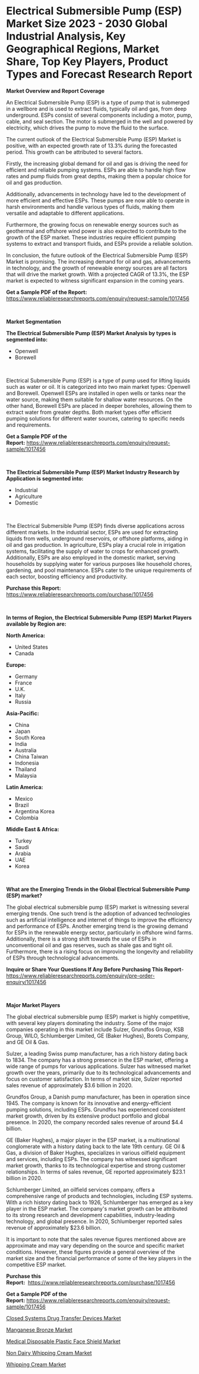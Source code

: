 <p><h1>Electrical Submersible Pump (ESP) Market Size 2023 - 2030 Global Industrial Analysis, Key Geographical Regions, Market Share, Top Key Players, Product Types and Forecast Research Report</h1></p><p><strong>Market Overview and Report Coverage</strong></p>
<p><p>An Electrical Submersible Pump (ESP) is a type of pump that is submerged in a wellbore and is used to extract fluids, typically oil and gas, from deep underground. ESPs consist of several components including a motor, pump, cable, and seal section. The motor is submerged in the well and powered by electricity, which drives the pump to move the fluid to the surface.</p><p>The current outlook of the Electrical Submersible Pump (ESP) Market is positive, with an expected growth rate of 13.3% during the forecasted period. This growth can be attributed to several factors. </p><p>Firstly, the increasing global demand for oil and gas is driving the need for efficient and reliable pumping systems. ESPs are able to handle high flow rates and pump fluids from great depths, making them a popular choice for oil and gas production.</p><p>Additionally, advancements in technology have led to the development of more efficient and effective ESPs. These pumps are now able to operate in harsh environments and handle various types of fluids, making them versatile and adaptable to different applications.</p><p>Furthermore, the growing focus on renewable energy sources such as geothermal and offshore wind power is also expected to contribute to the growth of the ESP market. These industries require efficient pumping systems to extract and transport fluids, and ESPs provide a reliable solution.</p><p>In conclusion, the future outlook of the Electrical Submersible Pump (ESP) Market is promising. The increasing demand for oil and gas, advancements in technology, and the growth of renewable energy sources are all factors that will drive the market growth. With a projected CAGR of 13.3%, the ESP market is expected to witness significant expansion in the coming years.</p></p>
<p><strong>Get a Sample PDF of the Report:</strong> <a href="https://www.reliableresearchreports.com/enquiry/request-sample/1017456">https://www.reliableresearchreports.com/enquiry/request-sample/1017456</a></p>
<p>&nbsp;</p>
<p><strong>Market Segmentation</strong></p>
<p><strong>The Electrical Submersible Pump (ESP) Market Analysis by types is segmented into:</strong></p>
<p><ul><li>Openwell</li><li>Borewell</li></ul></p>
<p>&nbsp;</p>
<p><p>Electrical Submersible Pump (ESP) is a type of pump used for lifting liquids such as water or oil. It is categorized into two main market types: Openwell and Borewell. Openwell ESPs are installed in open wells or tanks near the water source, making them suitable for shallow water resources. On the other hand, Borewell ESPs are placed in deeper boreholes, allowing them to extract water from greater depths. Both market types offer efficient pumping solutions for different water sources, catering to specific needs and requirements.</p></p>
<p><strong>Get a Sample PDF of the Report:</strong>&nbsp;<a href="https://www.reliableresearchreports.com/enquiry/request-sample/1017456">https://www.reliableresearchreports.com/enquiry/request-sample/1017456</a></p>
<p>&nbsp;</p>
<p><strong>The Electrical Submersible Pump (ESP) Market Industry Research by Application is segmented into:</strong></p>
<p><ul><li>Industrial</li><li>Agriculture</li><li>Domestic</li></ul></p>
<p>&nbsp;</p>
<p><p>The Electrical Submersible Pump (ESP) finds diverse applications across different markets. In the industrial sector, ESPs are used for extracting liquids from wells, underground reservoirs, or offshore platforms, aiding in oil and gas production. In agriculture, ESPs play a crucial role in irrigation systems, facilitating the supply of water to crops for enhanced growth. Additionally, ESPs are also employed in the domestic market, serving households by supplying water for various purposes like household chores, gardening, and pool maintenance. ESPs cater to the unique requirements of each sector, boosting efficiency and productivity.</p></p>
<p><strong>Purchase this Report:</strong>&nbsp; <a href="https://www.reliableresearchreports.com/purchase/1017456">https://www.reliableresearchreports.com/purchase/1017456</a></p>
<p>&nbsp;</p>
<p><strong>In terms of Region, the Electrical Submersible Pump (ESP) Market Players available by Region are:</strong></p>
<p>
    <p> <strong> North America: </strong>
        <ul>
            <li>United States</li>
            <li>Canada</li>
        </ul>
        </p> 
    <p> <strong> Europe: </strong>
        <ul>
            <li>Germany</li>
            <li>France</li>
            <li>U.K.</li>
            <li>Italy</li>
            <li>Russia</li>
        </ul>
        </p> 
    <p> <strong> Asia-Pacific: </strong>
        <ul>
            <li>China</li>
            <li>Japan</li>
            <li>South Korea</li>
            <li>India</li>
            <li>Australia</li>
            <li>China Taiwan</li>
            <li>Indonesia</li>
            <li>Thailand</li>
            <li>Malaysia</li>
        </ul>
        </p> 
    <p> <strong> Latin America: </strong>
        <ul>
            <li>Mexico</li>
            <li>Brazil</li>
            <li>Argentina Korea</li>
            <li>Colombia</li>
        </ul>
        </p> 
    <p> <strong> Middle East & Africa: </strong>
        <ul>
            <li>Turkey</li>
            <li>Saudi</li>
            <li>Arabia</li>
            <li>UAE</li>
            <li>Korea</li>
        </ul>
    </p>
    </p>
<p>&nbsp;</p>
<p><strong>What are the Emerging Trends in the Global Electrical Submersible Pump (ESP) market?</strong></p>
<p><p>The global electrical submersible pump (ESP) market is witnessing several emerging trends. One such trend is the adoption of advanced technologies such as artificial intelligence and internet of things to improve the efficiency and performance of ESPs. Another emerging trend is the growing demand for ESPs in the renewable energy sector, particularly in offshore wind farms. Additionally, there is a strong shift towards the use of ESPs in unconventional oil and gas reserves, such as shale gas and tight oil. Furthermore, there is a rising focus on improving the longevity and reliability of ESPs through technological advancements.</p></p>
<p><strong>Inquire or Share Your Questions If Any Before Purchasing This Report</strong>- <a href="https://www.reliableresearchreports.com/enquiry/pre-order-enquiry/1017456">https://www.reliableresearchreports.com/enquiry/pre-order-enquiry/1017456</a></p>
<p>&nbsp;</p>
<p><strong>Major Market Players</strong></p>
<p><p>The global electrical submersible pump (ESP) market is highly competitive, with several key players dominating the industry. Some of the major companies operating in this market include Sulzer, Grundfos Group, KSB Group, WILO, Schlumberger Limited, GE (Baker Hughes), Borets Company, and GE Oil & Gas. </p><p>Sulzer, a leading Swiss pump manufacturer, has a rich history dating back to 1834. The company has a strong presence in the ESP market, offering a wide range of pumps for various applications. Sulzer has witnessed market growth over the years, primarily due to its technological advancements and focus on customer satisfaction. In terms of market size, Sulzer reported sales revenue of approximately $3.6 billion in 2020.</p><p>Grundfos Group, a Danish pump manufacturer, has been in operation since 1945. The company is known for its innovative and energy-efficient pumping solutions, including ESPs. Grundfos has experienced consistent market growth, driven by its extensive product portfolio and global presence. In 2020, the company recorded sales revenue of around $4.4 billion.</p><p>GE (Baker Hughes), a major player in the ESP market, is a multinational conglomerate with a history dating back to the late 19th century. GE Oil & Gas, a division of Baker Hughes, specializes in various oilfield equipment and services, including ESPs. The company has witnessed significant market growth, thanks to its technological expertise and strong customer relationships. In terms of sales revenue, GE reported approximately $23.1 billion in 2020.</p><p>Schlumberger Limited, an oilfield services company, offers a comprehensive range of products and technologies, including ESP systems. With a rich history dating back to 1926, Schlumberger has emerged as a key player in the ESP market. The company's market growth can be attributed to its strong research and development capabilities, industry-leading technology, and global presence. In 2020, Schlumberger reported sales revenue of approximately $23.6 billion.</p><p>It is important to note that the sales revenue figures mentioned above are approximate and may vary depending on the source and specific market conditions. However, these figures provide a general overview of the market size and the financial performance of some of the key players in the competitive ESP market.</p></p>
<p><strong>Purchase this Report:</strong>&nbsp;&nbsp;<a href="https://www.reliableresearchreports.com/purchase/1017456">https://www.reliableresearchreports.com/purchase/1017456</a></p>
<p></p>
<p><strong>Get a Sample PDF of the Report:</strong>&nbsp;<a href="https://www.reliableresearchreports.com/enquiry/request-sample/1017456">https://www.reliableresearchreports.com/enquiry/request-sample/1017456</a></p>
<p><p><a href="https://www.reportprime.com/closed-systems-drug-transfer-devices-r9510">Closed Systems Drug Transfer Devices Market</a></p><p><a href="https://www.linkedin.com/pulse/manganese-bronze-market-challenges-opportunities-growth-99e4e/">Manganese Bronze Market</a></p><p><a href="https://www.reportprime.com/medical-disposable-plastic-face-shield-r9509">Medical Disposable Plastic Face Shield Market</a></p><p><a href="https://medium.com/@myrticecole/non-dairy-whipping-cream-market-size-growth-forecast-2023-2030-f4903e057dd4">Non Dairy Whipping Cream Market</a></p><p><a href="https://medium.com/@zoeyleannon2023/whipping-cream-market-size-growth-forecast-2023-2030-99af44cd6d88">Whipping Cream Market</a></p></p>